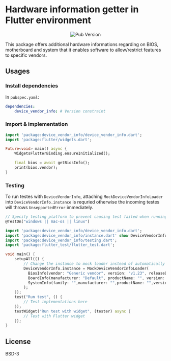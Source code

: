 # Hardware information getter in Flutter environment

<p align="center">
    <a link="https://pub.dev/packages/device_vendor_info"><img alt="Pub Version" src="https://img.shields.io/pub/v/device_vendor_info?style=flat-square&logo=flutter"/></a>
</p>

This package offers additional hardware informations regarding on BIOS, motherboard and system that it enables software to allow/restrict features to specific vendors.

## Usages

### Install dependencies

In `pubspec.yaml`:

```yaml
dependencies:
    device_vendor_info: # Version constraint
```

### Import & implementation

```dart
import 'package:device_vendor_info/device_vendor_info.dart';
import 'package:flutter/widgets.dart';

Future<void> main() async {
    WidgetsFlutterBinding.ensureInitialized();

    final bios = await getBiosInfo();
    print(bios.vendor);
}
```

### Testing

To run testes with `DeviceVendorInfo`, attaching `MockDeviceVendorInfoLoader` into `DeviceVendorInfo.instance` is requried otherwise the incoming testes will throws `UnsepportedError` immediately.

```dart
// Specify testing platform to prevent causing test failed when running on unsupport platform accidentally.
@TestOn("windows || mac-os || linux")

import 'package:device_vendor_info/device_vendor_info.dart';
import 'package:device_vendor_info/instance.dart' show DeviceVendorInfo;
import 'package:device_vendor_info/testing.dart';
import 'package:flutter_test/flutter_test.dart';

void main() {
    setupAll(() {
        // Change the instance to mock loader instead of automatically uses produtive loader.
        DeviceVendorInfo.instance = MockDeviceVendorInfoLoader(
          BiosInfo(vendor: "Generic vendor", version: "v1.23", releaseDate: DateTime(2023, 2, 21)),
          BoardInfo(manufacturer: "Default", productName: "", version: ""),
          SystemInfo(family: "",manufacturer: "",productName: "",version: "")
        );
    });
    test("Run test", () {
        // Test implementations here
    });
    testWidget("Run test with widget", (tester) async {
        // Test with Flutter widget
    });
}
```

## License

BSD-3
